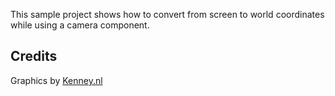 This sample project shows how to convert from screen to world coordinates while using a camera component.

## Credits
Graphics by [Kenney.nl](https://kenney.nl/)